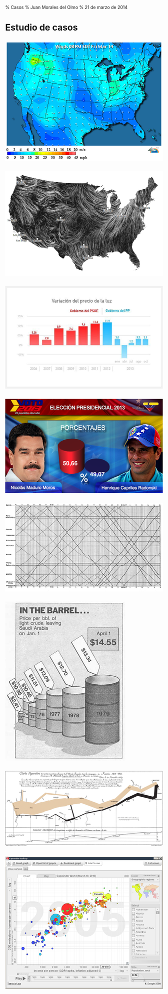 % Casos
% Juan Morales del Olmo
% 21 de marzo de 2014

# Estudio de casos

## 

![[Vientos 1](http://www.wunderground.com/US/Region/US/2xWindSpeed.html?MR=1)](../rsc/images/viento-1.png)

## 

![[Vientos 2](http://hint.fm/wind/)](../rsc/images/viento-2.png)

##

![Precio electricidad](../rsc/images/precio-luz.jpg)

##

![Elecciones Venezuela](../rsc/images/venezuela.png)

##

![Visualización de trenes](../rsc/images/marey_train-schedule.jpg)

##

![Precio del barril](../rsc/images/barrel.jpg)

##

![Campaña Rusa de Napoleón](../rsc/images/Minard_Napoleon.jpg)

##
![[Gapminder](http://www.gapminder.org/videos/hans-rosling-ted-talk-2007-seemingly-impossible-is-possible/)](../rsc/images/gapminder.png)
